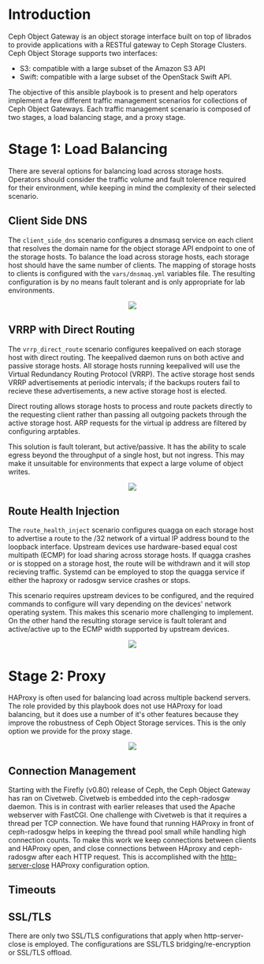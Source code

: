 # Introduction

Ceph Object Gateway is an object storage interface built on top of librados
to provide applications with a RESTful gateway to Ceph Storage Clusters. Ceph
Object Storage supports two interfaces:

* S3: compatible with a large subset of the Amazon S3 API
* Swift: compatible with a large subset of the OpenStack Swift API.

The objective of this ansible playbook is to present and help operators
implement a few different traffic management scenarios for collections of Ceph
Object Gateways. Each traffic management scenario is composed of two stages, a
load balancing stage, and a proxy stage.

# Stage 1: Load Balancing

There are several options for balancing load across storage hosts. Operators
should consider the traffic volume and fault tolerence required for their
environment, while keeping in mind the complexity of their selected scenario.

## Client Side DNS

The ```client_side_dns``` scenario configures a dnsmasq service on each client
that resolves the domain name for the object storage API endpoint to one of the
storage hosts. To balance the load across storage hosts, each storage host
should have the same number of clients. The mapping of storage hosts to clients
is configured with the ```vars/dnsmaq.yml``` variables file. The resulting
configuration is by no means fault tolerant and is only appropriate for lab
environments.

<p align="center">
  <img src="https://raw.githubusercontent.com/mmgaggle/ceph-lb/master/images/client_dns.png" />
</p>

## VRRP with Direct Routing

The ```vrrp_direct_route``` scenario configures keepalived on each storage host
with direct routing. The keepalived daemon runs on both active and passive
storage hosts. All storage hosts running keepalived will use the Virtual
Redundancy Routing Protocol (VRRP). The active storage host sends VRRP
advertisements at periodic intervals; if the backups routers fail to recieve
these advertisements, a new active storage host is elected. 

Direct routing allows storage hosts to process and route packets directly to
the requesting client rather than passing all outgoing packets through the
active storage host. ARP requests for the virtual ip address are filtered by
configuring arptables.

This solution is fault tolerant, but active/passive. It has the ability to scale
egress beyond the throughput of a single host, but not ingress. This may make it
unsuitable for environments that expect a large volume of object writes.

<p align="center">
  <img src="https://raw.githubusercontent.com/mmgaggle/ceph-lb/master/images/vrrp_direct.png" />
</p>

## Route Health Injection

The ```route_health_inject``` scenario configures quagga on each storage host to
advertise a route to the /32 network of a virtual IP address bound to the
loopback interface. Upstream devices use hardware-based equal cost multipath
(ECMP) for load sharing across storage hosts. If quagga crashes or is stopped on
a storage host, the route will be withdrawn and it will stop recieving traffic.
Systemd can be employed to stop the quagga service if either the haproxy or
radosgw service crashes or stops.

This scenario requires upstream devices to be configured, and the required
commands to configure will vary depending on the devices' network operating
system. This makes this scenario more challenging to implement. On the other
hand  the resulting storage service is fault tolerant and active/active up to
the ECMP width supported by upstream devices.

<p align="center">
  <img src="https://raw.githubusercontent.com/mmgaggle/ceph-lb/master/images/health_routing.png" />
</p>

# Stage 2: Proxy

HAProxy is often used for balancing load across multiple backend servers. The
role provided by this playbook does not use HAProxy for load balancing, but it
does use a number of it's other features because they improve the robustness of
Ceph Object Storage services. This is the only option we provide for the proxy
stage.

<p align="center">
  <img src="https://raw.githubusercontent.com/mmgaggle/ceph-lb/master/images/haproxy.png" />
</p>

## Connection Management

Starting with the Firefly (v0.80) release of Ceph, the Ceph Object Gateway has
ran on Civetweb. Civetweb is embedded into the ceph-radosgw daemon. This is in
contrast with earlier releases that used the Apache webserver with FastCGI. One
challenge with Civetweb is that it requires a thread per TCP connection. We have
found that running HAProxy in front of ceph-radosgw helps in keeping the
thread pool small while handling high connection counts. To make this work we
keep connections between clients and HAProxy open, and close connections between
HAproxy and ceph-radosgw after each HTTP request. This is accomplished with the
[http-server-close](https://cbonte.github.io/haproxy-dconv/1.9/configuration.html#option%20http-server-close) HAProxy configuration option.

## Timeouts

## SSL/TLS

There are only two SSL/TLS configurations that apply when http-server-close is
employed. The configurations are SSL/TLS bridging/re-encryption or SSL/TLS
offload. 
